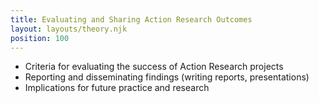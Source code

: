 ```yaml
---
title: Evaluating and Sharing Action Research Outcomes
layout: layouts/theory.njk
position: 100
---
```


- Criteria for evaluating the success of Action Research projects
- Reporting and disseminating findings (writing reports, presentations)
- Implications for future practice and research